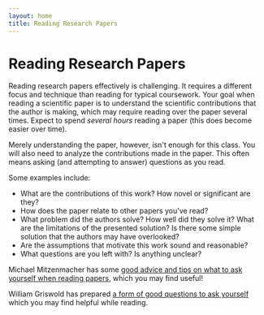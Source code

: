 ```yaml
---
layout: home
title: Reading Research Papers
---
```


# Reading Research Papers

Reading research papers effectively is challenging. It requires a different
focus and technique than reading for typical coursework. Your goal when reading
a scientific paper is to understand the scientific contributions that the author
is making, which may require reading over the paper several times. Expect to
spend _several hours_ reading a paper (this does become easier over time).

Merely understanding the paper, however, isn't enough for this class. You will
also need to analyze the contributions made in the paper. This often means
asking (and attempting to answer) questions as you read.

Some examples include:

- What are the contributions of this work? How novel or significant are they?
- How does the paper relate to other papers you've read?
- What problem did the authors solve? How well did they solve it? What are the limitations of the presented solution? Is there some simple solution that the authors may have overlooked?
- Are the assumptions that motivate this work sound and reasonable?
- What questions are you left with? Is anything unclear?

Michael Mitzenmacher has some [good advice and tips on what to ask yourself when
reading
papers](https://www.eecs.harvard.edu/~michaelm/postscripts/ReadPaper.pdf), which
you may find useful!

William Griswold has prepared [a form of good questions to ask
yourself](https://cseweb.ucsd.edu/~wgg/CSE210/paperform.pdf) which you may find
helpful while reading.